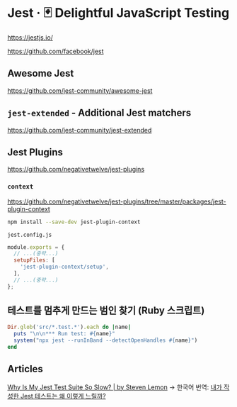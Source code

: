 # Jest · 🃏 Delightful JavaScript Testing

<https://jestjs.io/>

<https://github.com/facebook/jest>

## Awesome Jest

<https://github.com/jest-community/awesome-jest>

## `jest-extended` - Additional Jest matchers

<https://github.com/jest-community/jest-extended>

## Jest Plugins

<https://github.com/negativetwelve/jest-plugins>

### `context`

<https://github.com/negativetwelve/jest-plugins/tree/master/packages/jest-plugin-context>

```bash
npm install --save-dev jest-plugin-context
```

`jest.config.js`

```javascript
module.exports = {
  // ...(중략...)
  setupFiles: [
    'jest-plugin-context/setup',
  ],
  // ...(중략...)
};
```

## 테스트를 멈추게 만드는 범인 찾기 (Ruby 스크립트)

```ruby
Dir.glob('src/*.test.*').each do |name|
  puts "\n\n*** Run test: #{name}"
  system("npx jest --runInBand --detectOpenHandles #{name}")
end
```

## Articles

[Why Is My Jest Test Suite So Slow? | by Steven Lemon](https://blog.bitsrc.io/why-is-my-jest-suite-so-slow-2a4859bb9ac0)
→ 한국어 번역:
[내가 작성한 Jest 테스트는 왜 이렇게 느릴까?](https://velog.io/@sehyunny/why-is-my-jest-test-suit-so-slow)
